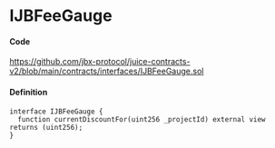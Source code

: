 # IJBFeeGauge

#### Code

https://github.com/jbx-protocol/juice-contracts-v2/blob/main/contracts/interfaces/IJBFeeGauge.sol

#### Definition

```
interface IJBFeeGauge {
  function currentDiscountFor(uint256 _projectId) external view returns (uint256);
}
```
